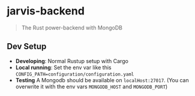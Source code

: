 # jarvis-backend

> The Rust power-backend with MongoDB

## Dev Setup

- **Developing**: Normal Rustup setup with Cargo
- **Local running**: Set the env var like this `CONFIG_PATH=configuration/configuration.yaml`
- **Testing** A Mongodb should be available on `localHost:27017`. (You can overwrite it with the env vars `MONGODB_HOST` and `MONGODB_PORT`)
